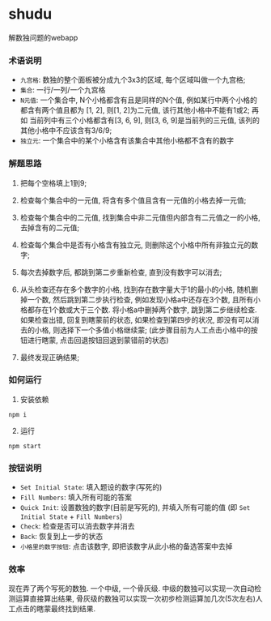 # shudu
解数独问题的webapp

### 术语说明
 - `九宫格`: 数独的整个面板被分成九个3x3的区域, 每个区域叫做一个九宫格;
 - `集合`: 一行/一列/一个九宫格
 - `N元值`: 一个集合中, N个小格都含有且是同样的N个值, 例如某行中两个小格的都含有两个值且都为 [1, 2], 则[1, 2]为二元值, 该行其他小格中不能有1或2; 再如 当前列中有三个小格都含有[3, 6, 9], 则[3, 6, 9]是当前列的三元值, 该列的其他小格中不应该含有3/6/9;
 - `独立元`: 一个集合中的某个小格含有该集合中其他小格都不含有的数字

### 解题思路
1. 把每个空格填上1到9;
2. 检查每个集合中的一元值, 将含有多个值且含有一元值的小格去掉一元值;
3. 检查每个集合中的二元值, 找到集合中非二元值但内部含有二元值之一的小格, 去掉含有的二元值;
4. 检查每个集合中是否有小格含有独立元, 则删除这个小格中所有非独立元的数字;
5. 每次去掉数字后, 都跳到第二步重新检查, 直到没有数字可以消去;

6. 从头检查还存在多个数字的小格, 找到存在数字量大于1的最小的小格, 随机删掉一个数, 然后跳到第二步执行检查, 例如发现小格a中还存在3个数, 且所有小格都存在1个数或大于三个数. 将小格a中删掉两个数字, 跳到第二步继续检查. 如果检查出错, 回复到瞎蒙前的状态, 如果检查到第四步的状况, 即没有可以消去的小格, 则选择下一个多值小格继续蒙; (此步骤目前为人工点击小格中的按钮进行瞎蒙, 点击回退按钮回退到蒙错前的状态)

7. 最终发现正确结果;


### 如何运行

1. 安装依赖
```
npm i
```
2. 运行
```
npm start
```

### 按钮说明
- `Set Initial State`: 填入题设的数字(写死的)
- `Fill Numbers`: 填入所有可能的答案
- `Quick Init`: 设置数独的数字(目前是写死的), 并填入所有可能的值 (即 `Set Initial State` + `Fill Numbers`)
- `Check`: 检查是否可以消去数字并消去
- `Back`: 恢复到上一步的状态
- `小格里的数字按钮`: 点击该数字, 即把该数字从此小格的备选答案中去掉


### 效率
现在弄了两个写死的数独. 一个中级, 一个骨灰级. 中级的数独可以实现一次自动检测运算直接算出结果, 骨灰级的数独可以实现一次初步检测运算加几次(5次左右)人工点击的瞎蒙最终找到结果.
